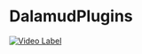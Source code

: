 # DalamudPlugins
[![Video Label](http://img.youtube.com/vi/3Rm6zVKR00Y/0.jpg)](https://youtu.be/3Rm6zVKR00Y)
